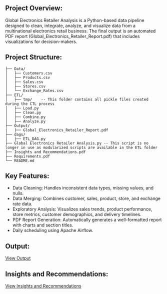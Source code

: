 ## Project Overview:
Global Electronics Retailer Analysis is a Python-based data pipeline designed to clean, integrate, analyze, and visualize data from a multinational electronics retail business. The final output is an automated PDF report (Global_Electronics_Retailer_Report.pdf) that includes visualizations for decision-makers.

## Project Structure:
```
├── Data/
│   ├── Customers.csv
│   ├── Products.csv
│   ├── Sales.csv
│   ├── Stores.csv
│   └── Exchange_Rates.csv
├── ETL/
│   ├── tmp/    -- This folder contains all pickle files created during the CTL process
│   ├── Load.py
│   ├── Clean.py
│   ├── Combine.py
│   ├── Analyze.py
├── Output/
|   ├── Global_Electronics_Retailer_Report.pdf
├── dags/
|   ├── ETL_DAG.py
├── Global Electronics Retailer Analysis.py -- This script is no longer in use as modularized scripts are available in the ETL folder
├── Insights and Recommendations.pdf
├── Requirements.pdf
└── README.md
```

## Key Features:
- Data Cleaning: Handles inconsistent data types, missing values, and nulls.
- Data Merging: Combines customer, sales, product, store, and exchange rate data.
- Exploratory Analysis: Visualizes sales trends, product performance, store metrics, customer demographics, and delivery timelines.
- PDF Report Generation: Automatically generates a well-formatted report with charts and section titles.
- Daily scheduling using Apache Airflow.

## Output:
[View Output](Output/Global_Electronics_Retailer_Report.pdf)


## Insights and Recommendations:
[View Insights and Recommendations](Insights%20and%20Recommendations.pdf)
